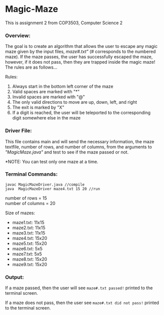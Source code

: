 # **Magic-Maze**
This is assignment 2 from COP3503, Computer Science 2

### Overview:
The goal is to create an algorithm that allows the user to escape any magic maze given by the input files, _maze#.txt"_ (# corresponds to the numbered maze). If the maze passes, the user has successfully escaped the maze, however, if it does not pass, then they are trapped inside the magic maze! The rules are as follows...

Rules:
1. Always start in the bottom left corner of the maze
2. Valid spaces are marked with "*"
3. Invalid spaces are marked with "@"
4. The only valid directions to move are up, down, left, and right
5. The exit is marked by "X"
6. If a digit is reached, the user will be teleported to the corresponding digit somewhere else in the maze

### Driver File:
This file contains main and will send the necessary information, the maze textfile, number of rows, and number of columns, from the arguments to _"MagicMaze.java"_ and test to see if the maze passed or not.  

*NOTE: You can test only one maze at a time.

### Terminal Commands:
```
javac MagicMazeDriver.java //compile
java  MagicMazeDriver maze4.txt 15 20 //run
```
number of rows = 15  
number of columns = 20  

Size of mazes:
- maze1.txt: 11x15
- maze2.txt: 11x15
- maze3.txt: 11x15
- maze4.txt: 15x20
- maze5.txt: 15x20
- maze6.txt: 5x5
- maze7.txt: 5x5
- maze8.txt: 15x20
- maze9.txt: 15x20

### Output:
If a maze passed, then the user will see `maze#.txt passed!` printed to the terminal screen.  

If a maze does not pass, then the user see `maze#.txt did not pass!` printed to the terminal screen.

